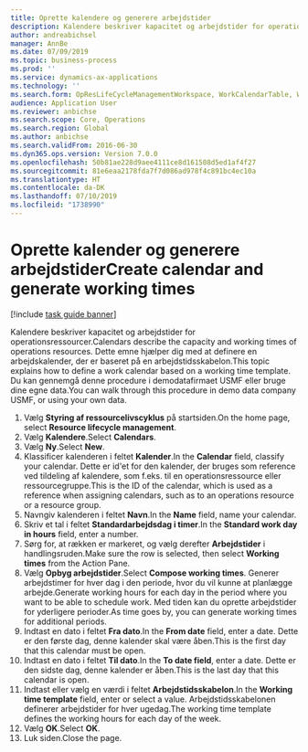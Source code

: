 ```yaml
---
title: Oprette kalendere og generere arbejdstider
description: Kalendere beskriver kapacitet og arbejdstider for operationsressourcer. Dette emne hjælper dig med at definere en arbejdskalender, der er baseret på en arbejdstidsskabelon.
author: andreabichsel
manager: AnnBe
ms.date: 07/09/2019
ms.topic: business-process
ms.prod: ''
ms.service: dynamics-ax-applications
ms.technology: ''
ms.search.form: OpResLifeCycleManagementWorkspace, WorkCalendarTable, WorkCalendarDate
audience: Application User
ms.reviewer: anbichse
ms.search.scope: Core, Operations
ms.search.region: Global
ms.author: anbichse
ms.search.validFrom: 2016-06-30
ms.dyn365.ops.version: Version 7.0.0
ms.openlocfilehash: 50b81ae228d9aee4111ce8d161508d5ed1af4f27
ms.sourcegitcommit: 81e6eaa2178fda7f7d086ad978f4c891bc4ec10a
ms.translationtype: HT
ms.contentlocale: da-DK
ms.lasthandoff: 07/10/2019
ms.locfileid: "1738990"
---
```

# <a name="create-calendar-and-generate-working-times"></a><span data-ttu-id="bd0cb-104">Oprette kalender og generere arbejdstider</span><span class="sxs-lookup"><span data-stu-id="bd0cb-104">Create calendar and generate working times</span></span>

[!include [task guide banner](../../includes/task-guide-banner.md)]

<span data-ttu-id="bd0cb-105">Kalendere beskriver kapacitet og arbejdstider for operationsressourcer.</span><span class="sxs-lookup"><span data-stu-id="bd0cb-105">Calendars describe the capacity and working times of operations resources.</span></span> <span data-ttu-id="bd0cb-106">Dette emne hjælper dig med at definere en arbejdskalender, der er baseret på en arbejdstidsskabelon.</span><span class="sxs-lookup"><span data-stu-id="bd0cb-106">This topic explains how to define a work calendar based on a working time template.</span></span> <span data-ttu-id="bd0cb-107">Du kan gennemgå denne procedure i demodatafirmaet USMF eller bruge dine egne data.</span><span class="sxs-lookup"><span data-stu-id="bd0cb-107">You can walk through this procedure in demo data company USMF, or using your own data.</span></span>

1. <span data-ttu-id="bd0cb-108">Vælg **Styring af ressourcelivscyklus** på startsiden.</span><span class="sxs-lookup"><span data-stu-id="bd0cb-108">On the home page, select **Resource lifecycle management**.</span></span>
2. <span data-ttu-id="bd0cb-109">Vælg **Kalendere**.</span><span class="sxs-lookup"><span data-stu-id="bd0cb-109">Select **Calendars**.</span></span>
3. <span data-ttu-id="bd0cb-110">Vælg **Ny**.</span><span class="sxs-lookup"><span data-stu-id="bd0cb-110">Select **New**.</span></span>
4. <span data-ttu-id="bd0cb-111">Klassificer kalenderen i feltet **Kalender**.</span><span class="sxs-lookup"><span data-stu-id="bd0cb-111">In the **Calendar** field, classify your calendar.</span></span> <span data-ttu-id="bd0cb-112">Dette er id'et for den kalender, der bruges som reference ved tildeling af kalendere, som f.eks. til en operationsressource eller ressourcegruppe.</span><span class="sxs-lookup"><span data-stu-id="bd0cb-112">This is the ID of the calendar, which is used as a reference when assigning calendars, such as to an operations resource or a resource group.</span></span>  
5. <span data-ttu-id="bd0cb-113">Navngiv kalenderen i feltet **Navn**.</span><span class="sxs-lookup"><span data-stu-id="bd0cb-113">In the **Name** field, name your calendar.</span></span>
6. <span data-ttu-id="bd0cb-114">Skriv et tal i feltet **Standardarbejdsdag i timer**.</span><span class="sxs-lookup"><span data-stu-id="bd0cb-114">In the **Standard work day in hours** field, enter a number.</span></span>
7. <span data-ttu-id="bd0cb-115">Sørg for, at rækken er markeret, og vælg derefter **Arbejdstider** i handlingsruden.</span><span class="sxs-lookup"><span data-stu-id="bd0cb-115">Make sure the row is selected, then select **Working times** from the Action Pane.</span></span>
8. <span data-ttu-id="bd0cb-116">Vælg **Opbyg arbejdstider**.</span><span class="sxs-lookup"><span data-stu-id="bd0cb-116">Select **Compose working times**.</span></span> <span data-ttu-id="bd0cb-117">Generer arbejdstimer for hver dag i den periode, hvor du vil kunne at planlægge arbejde.</span><span class="sxs-lookup"><span data-stu-id="bd0cb-117">Generate working hours for each day in the period where you want to be able to schedule work.</span></span> <span data-ttu-id="bd0cb-118">Med tiden kan du oprette arbejdstider for yderligere perioder.</span><span class="sxs-lookup"><span data-stu-id="bd0cb-118">As time goes by, you can generate working times for additional periods.</span></span>  
9. <span data-ttu-id="bd0cb-119">Indtast en dato i feltet **Fra dato**.</span><span class="sxs-lookup"><span data-stu-id="bd0cb-119">In the **From date** field, enter a date.</span></span> <span data-ttu-id="bd0cb-120">Dette er den første dag, denne kalender skal være åben.</span><span class="sxs-lookup"><span data-stu-id="bd0cb-120">This is the first day that this calendar must be open.</span></span>  
10. <span data-ttu-id="bd0cb-121">Indtast en dato i feltet **Til dato**.</span><span class="sxs-lookup"><span data-stu-id="bd0cb-121">In the **To date field**, enter a date.</span></span> <span data-ttu-id="bd0cb-122">Dette er den sidste dag, denne kalender er åben.</span><span class="sxs-lookup"><span data-stu-id="bd0cb-122">This is the last day that this calendar is open.</span></span>  
11. <span data-ttu-id="bd0cb-123">Indtast eller vælg en værdi i feltet **Arbejdstidsskabelon**.</span><span class="sxs-lookup"><span data-stu-id="bd0cb-123">In the **Working time template** field, enter or select a value.</span></span> <span data-ttu-id="bd0cb-124">Arbejdstidsskabelonen definerer arbejdstider for hver ugedag.</span><span class="sxs-lookup"><span data-stu-id="bd0cb-124">The working time template defines the working hours for each day of the week.</span></span>  
12. <span data-ttu-id="bd0cb-125">Vælg **OK**.</span><span class="sxs-lookup"><span data-stu-id="bd0cb-125">Select **OK**.</span></span>
13. <span data-ttu-id="bd0cb-126">Luk siden.</span><span class="sxs-lookup"><span data-stu-id="bd0cb-126">Close the page.</span></span>

